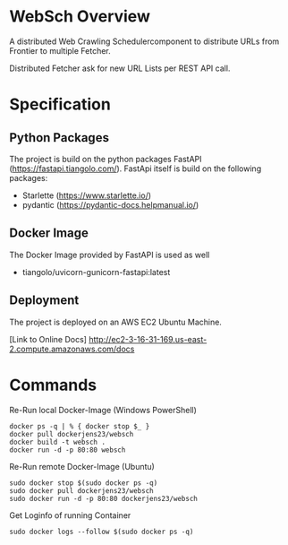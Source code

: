 # WebSch Overview

A distributed Web Crawling Schedulercomponent to distribute URLs from Frontier to multiple Fetcher. 

Distributed Fetcher ask for new URL Lists per REST API call.

# Specification

## Python Packages

The project is build on the python packages FastAPI (https://fastapi.tiangolo.com/). 
FastApi itself is build on the following packages:
- Starlette (https://www.starlette.io/)
- pydantic (https://pydantic-docs.helpmanual.io/)

## Docker Image

The Docker Image provided by FastAPI is used as well
- tiangolo/uvicorn-gunicorn-fastapi:latest

## Deployment

The project is deployed on an AWS EC2 Ubuntu Machine. 

[Link to Online Docs] http://ec2-3-16-31-169.us-east-2.compute.amazonaws.com/docs

# Commands

Re-Run local Docker-Image (Windows PowerShell)

```shell script
docker ps -q | % { docker stop $_ }
docker pull dockerjens23/websch
docker build -t websch .
docker run -d -p 80:80 websch
```

Re-Run remote Docker-Image (Ubuntu)
```shell script
sudo docker stop $(sudo docker ps -q)
sudo docker pull dockerjens23/websch
sudo docker run -d -p 80:80 dockerjens23/websch
```

Get Loginfo of running Container
```shell script
sudo docker logs --follow $(sudo docker ps -q)
```







